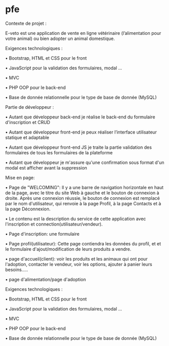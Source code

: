 # pfe
Contexte de projet :

E-veto est une application de vente en ligne vétérinaire (l’alimentation pour votre animal) ou bien adopter un animal domestique.

Exigences technologiques :

•	Bootstrap, HTML et CSS pour le front

•	JavaScript pour la validation des formulaires, modal ...

•	MVC

•	PHP OOP pour le back-end

•	Base de donnée relationnelle pour le type de base de donnée (MySQL)


Partie de développeur :

•	Autant que développeur back-end je réalise le back-end du formulaire d'inscription et CRUD

•	Autant que développeur front-end je peux réaliser l’interface utilisateur statique et adaptable

•	Autant que développeur front-end JS je traite la partie validation des formulaires de tous les formulaires de la plateforme

•	Autant que développeur je m'assure qu'une confirmation sous format d'un modal est afficher avant la suppression

Mise en page:

•	Page de "WELCOMING": Il y a une barre de navigation horizontale en haut de la page, avec le titre du site Web à gauche et le bouton de connexion à droite. Après une connexion réussie, le bouton de connexion est remplacé par le nom d'utilisateur, qui renvoie à la page Profil, à la page Contacts et à la page Déconnexion.

•	Le contenu est la description du service de cette application avec l'inscription et connection(utilisateur/vendeur).

•	Page d'inscription: une formulaire 

•	Page profil(utilisateur): Cette page contiendra les données du profil,  et  et le formulaire d'ajout/modification de leurs produits a vendre.

•	page d'accueil(client): voir les produits et les animaux qui ont pour l'adoption, contacter le vendeur, voir les options, ajouter à panier leurs besoins.....

• page d'alimentation/page d'adoption

Exigences technologiques :

•	Bootstrap, HTML et CSS pour le front

•	JavaScript pour la validation des formulaires, modal ...

•	MVC

•	PHP OOP pour le back-end

•	Base de donnée relationnelle pour le type de base de donnée (MySQL)






 

 
 

